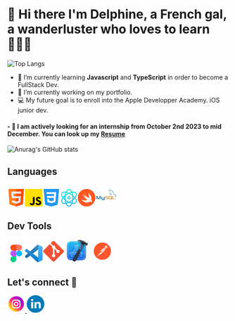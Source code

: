 # 👋 Hi there I'm Delphine, a French gal, a wanderluster who loves to learn 👩🏾‍💻

![Top Langs](https://github-readme-stats.vercel.app/api/top-langs/?username=delphine2669&layout=compact)

- 🌱 I’m currently learning **Javascript** and **TypeScript** in order to become a FullStack Dev.
- 🔭 I’m currently working on my portfolio.
- 💻 My future goal is to enroll into the Apple Developper Academy. iOS junior dev.

#### - 🚨 I am actively looking for an internship from October 2nd 2023 to mid December. You can look up my <a href="https://delphine-t-2669.com">Resume</a>

![Anurag's GitHub stats](https://github-readme-stats.vercel.app/api?username=delphine2669&show_icons=true&theme=synthwave)

## Languages

<img src="html.png" width="40px" alt="logo html5"><img src="JS.png" width="40px" alt="logo html5"><img src="css.png" width="40px" alt="logo cdd"><img src="react.png" width="40px" alt="logo react"><img src="swift.png" width="40px" alt="logo swift"><img src="mysql.png" width="50px" alt="logo mysql">

## Dev Tools

<img src="figma.png" width="40px" alt="logo figma"><img src="vscode.png" width="40px" alt="logo vscode"><img src="git.png" width="50px" alt="logo git">
<img src="xcode.png" width="50px" alt="logo xcode">
<img src="postman.png" width="50px" alt="logo xcode">

## Let's connect 🤝

<a href="https://www.instagram.com/delphine.thevenet/">
<img src="imagecopy.png" alt="logo instagram">
</a>
<a href="https://www.linkedin.com/in/d-thevenet/">
<img src="linkedin.png" alt="logo linkedin" width="40px"></a>
